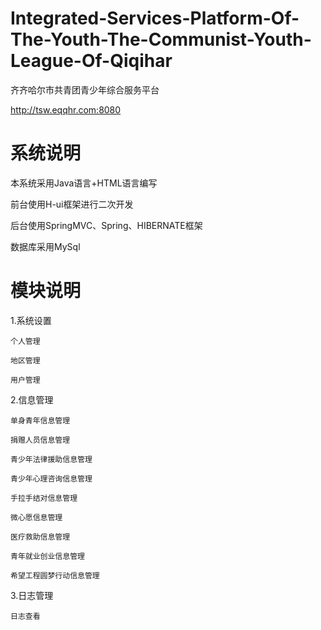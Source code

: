 # Integrated-Services-Platform-Of-The-Youth-The-Communist-Youth-League-Of-Qiqihar
齐齐哈尔市共青团青少年综合服务平台

http://tsw.eqqhr.com:8080

# 系统说明
本系统采用Java语言+HTML语言编写

前台使用H-ui框架进行二次开发

后台使用SpringMVC、Spring、HIBERNATE框架

数据库采用MySql

# 模块说明
1.系统设置

	个人管理

	地区管理

	用户管理

2.信息管理

	单身青年信息管理

	捐赠人员信息管理

	青少年法律援助信息管理

	青少年心理咨询信息管理

	手拉手结对信息管理

	微心愿信息管理

	医疗救助信息管理

	青年就业创业信息管理

	希望工程圆梦行动信息管理

3.日志管理

	日志查看